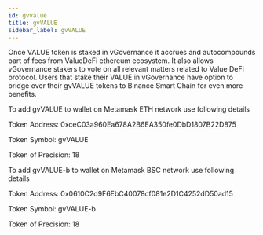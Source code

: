 ```yaml
---
id: gvvalue
title: gvVALUE
sidebar_label: gvVALUE
---
```



Once VALUE token is staked in vGovernance it accrues and autocompounds part of fees from ValueDeFi ethereum ecosystem.
It also allows vGovernance stakers to vote on all relevant matters related to Value DeFi protocol.
Users that stake their VALUE in vGovernance have option to bridge over their gvVALUE tokens to Binance Smart Chain for even more benefits.


To add gvVALUE to wallet on Metamask ETH network use following details

Token Address: 0xceC03a960Ea678A2B6EA350fe0DbD1807B22D875

Token Symbol: gvVALUE

Token of Precision: 18


To add gvVALUE-b to wallet on Metamask BSC network use following details

Token Address: 0x0610C2d9F6EbC40078cf081e2D1C4252dD50ad15

Token Symbol: gvVALUE-b

Token of Precision: 18
